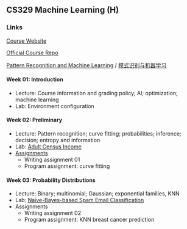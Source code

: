 ## CS329 Machine Learning (H)

### Links

[Course Website](http://hqlab.isus.tech/teaching/CS405/)

[Official Course Repo](https://github.com/SUSTech-ML-Course/Machine-Learning-Course)

[Pattern Recognition and Machine Learning](http://hqlab.isus.tech/teaching/CS405/index_files/textbook.pdf) / [模式识别与机器学习](http://hqlab.isus.tech/teaching/CS405/index_files/textbook_ch.pdf)

#### Week 01: Introduction

- Lecture: Course information and grading policy; AI; optimization; machine learning
- Lab: Environment configuration

#### Week 02: Preliminary

- Lecture: Pattern recognition; curve fitting; probabilities; inference; decision; entropy and information
- Lab: [Adult Census Income](https://github.com/GuTaoZi/CS329_Machine_Learning/blob/main/Lab_Exercises/Lab02_Exercise.ipynb)
- [Assignments](https://github.com/GuTaoZi/CS329_Machine_Learning/tree/main/Assignments/Assignment01_Preliminary)
  - Writing assignment 01
  - Program assignment: curve fitting

#### Week 03: Probability Distributions

- Lecture: Binary; multinomial; Gaussian; exponential families, KNN
- Lab: [Naive-Bayes-based Spam Email Classification](https://github.com/GuTaoZi/CS329_Machine_Learning/blob/main/Lab_Exercises/Lab03_Exercise.ipynb)
- Assignments
  - Writing assignment 02
  - Program assignment: KNN breast cancer prediction

### 

